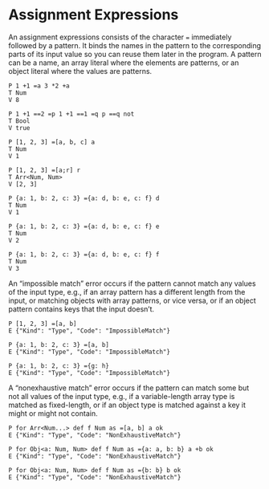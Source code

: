 # Assignment Expressions

An assignment expressions consists of the character `=` immediately followed by
a pattern. It binds the names in the pattern to the corresponding parts of its
input value so you can reuse them later in the program. A pattern can be a
name, an array literal where the elements are patterns, or an object literal
where the values are patterns.

```bachdoc
P 1 +1 =a 3 *2 +a
T Num
V 8

P 1 +1 ==2 =p 1 +1 ==1 =q p ==q not
T Bool
V true

P [1, 2, 3] =[a, b, c] a
T Num
V 1

P [1, 2, 3] =[a;r] r
T Arr<Num, Num>
V [2, 3]

P {a: 1, b: 2, c: 3} ={a: d, b: e, c: f} d
T Num
V 1

P {a: 1, b: 2, c: 3} ={a: d, b: e, c: f} e
T Num
V 2

P {a: 1, b: 2, c: 3} ={a: d, b: e, c: f} f
T Num
V 3
```

An “impossible match” error occurs if the pattern cannot match any values of
the input type, e.g., if an array pattern has a different length from the
input, or matching objects with array patterns, or vice versa, or if an object
pattern contains keys that the input doesn’t.

```bachdoc
P [1, 2, 3] =[a, b]
E {"Kind": "Type", "Code": "ImpossibleMatch"}

P {a: 1, b: 2, c: 3} =[a, b]
E {"Kind": "Type", "Code": "ImpossibleMatch"}

P {a: 1, b: 2, c: 3} ={g: h}
E {"Kind": "Type", "Code": "ImpossibleMatch"}
```

A “nonexhaustive match” error occurs if the pattern can match some but not all
values of the input type, e.g., if a variable-length array type is matched as
fixed-length, or if an object type is matched against a key it might or might
not contain.

```bachdoc
P for Arr<Num...> def f Num as =[a, b] a ok
E {"Kind": "Type", "Code": "NonExhaustiveMatch"}

P for Obj<a: Num, Num> def f Num as ={a: a, b: b} a +b ok
E {"Kind": "Type", "Code": "NonExhaustiveMatch"}

P for Obj<a: Num, Num> def f Num as ={b: b} b ok
E {"Kind": "Type", "Code": "NonExhaustiveMatch"}
```
